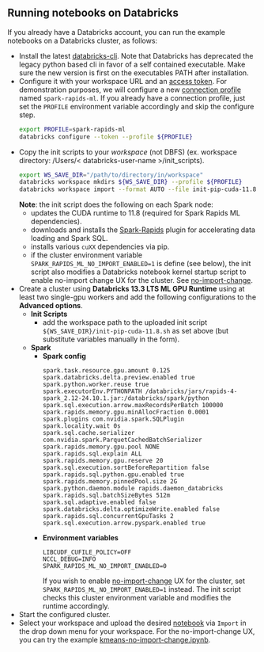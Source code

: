 ## Running notebooks on Databricks

If you already have a Databricks account, you can run the example notebooks on a Databricks cluster, as follows:
- Install the latest [databricks-cli](https://docs.databricks.com/dev-tools/cli/index.html).  Note that Databricks has deprecated the legacy python based cli in favor of a self contained executable. Make sure the new version is first on the executables PATH after installation.
- Configure it with your workspace URL and an [access token](https://docs.databricks.com/dev-tools/api/latest/authentication.html).  For demonstration purposes, we will configure a new [connection profile](https://docs.databricks.com/dev-tools/cli/index.html#connection-profiles) named `spark-rapids-ml`.  If you already have a connection profile, just set the `PROFILE` environment variable accordingly and skip the configure step.
  ```bash
  export PROFILE=spark-rapids-ml
  databricks configure --token --profile ${PROFILE}
  ```
- Copy the init scripts to your *workspace* (not DBFS) (ex. workspace directory: /Users/< databricks-user-name >/init_scripts).
  ```bash
  export WS_SAVE_DIR="/path/to/directory/in/workspace"
  databricks workspace mkdirs ${WS_SAVE_DIR} --profile ${PROFILE}
  databricks workspace import --format AUTO --file init-pip-cuda-11.8.sh ${WS_SAVE_DIR}/init-pip-cuda-11.8.sh --profile ${PROFILE}
  ```
  **Note**: the init script does the following on each Spark node:
  - updates the CUDA runtime to 11.8 (required for Spark Rapids ML dependencies).
  - downloads and installs the [Spark-Rapids](https://github.com/NVIDIA/spark-rapids) plugin for accelerating data loading and Spark SQL.
  - installs various `cuXX` dependencies via pip.
  - if the cluster environment variable `SPARK_RAPIDS_ML_NO_IMPORT_ENABLED=1` is define (see below), the init script also modifies a Databricks notebook kernel startup script to enable no-import change UX for the cluster.  See [no-import-change](../README.md#no-import-change).
- Create a cluster using **Databricks 13.3 LTS ML GPU Runtime** using at least two single-gpu workers and add the following configurations to the **Advanced options**.
  - **Init Scripts**
    - add the workspace path to the uploaded init script `${WS_SAVE_DIR}/init-pip-cuda-11.8.sh` as set above (but substitute variables manually in the form).
  - **Spark**
    - **Spark config**
      ```
      spark.task.resource.gpu.amount 0.125
      spark.databricks.delta.preview.enabled true
      spark.python.worker.reuse true
      spark.executorEnv.PYTHONPATH /databricks/jars/rapids-4-spark_2.12-24.10.1.jar:/databricks/spark/python
      spark.sql.execution.arrow.maxRecordsPerBatch 100000
      spark.rapids.memory.gpu.minAllocFraction 0.0001
      spark.plugins com.nvidia.spark.SQLPlugin
      spark.locality.wait 0s
      spark.sql.cache.serializer com.nvidia.spark.ParquetCachedBatchSerializer
      spark.rapids.memory.gpu.pool NONE
      spark.rapids.sql.explain ALL
      spark.rapids.memory.gpu.reserve 20
      spark.sql.execution.sortBeforeRepartition false
      spark.rapids.sql.python.gpu.enabled true
      spark.rapids.memory.pinnedPool.size 2G
      spark.python.daemon.module rapids.daemon_databricks
      spark.rapids.sql.batchSizeBytes 512m
      spark.sql.adaptive.enabled false
      spark.databricks.delta.optimizeWrite.enabled false
      spark.rapids.sql.concurrentGpuTasks 2
      spark.sql.execution.arrow.pyspark.enabled true
      ```
    - **Environment variables**
      ```
      LIBCUDF_CUFILE_POLICY=OFF
      NCCL_DEBUG=INFO
      SPARK_RAPIDS_ML_NO_IMPORT_ENABLED=0
      ```
      If you wish to enable [no-import-change](../README.md#no-import-change) UX for the cluster, set `SPARK_RAPIDS_ML_NO_IMPORT_ENABLED=1` instead.  The init script checks this cluster environment variable and modifies the runtime accordingly.
- Start the configured cluster.
- Select your workspace and upload the desired [notebook](../) via `Import` in the drop down menu for your workspace.  For the no-import-change UX, you can try the example [kmeans-no-import-change.ipynb](../kmeans-no-import-change.ipynb).
